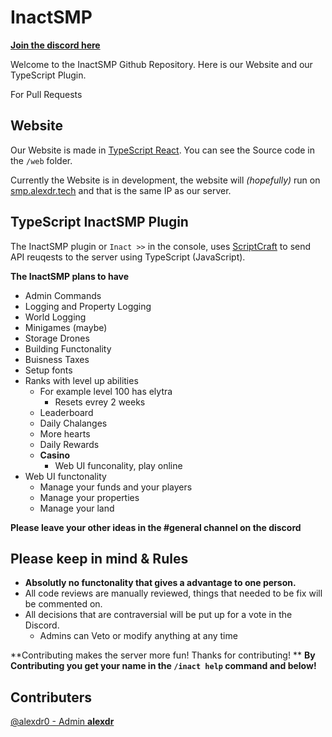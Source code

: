 # InactSMP

[__**Join the discord here**__](https://discord.gg/D2vePuPD9b)

Welcome to the InactSMP Github Repository. Here is our Website and our TypeScript Plugin. 

For Pull Requests 

## Website

Our Website is made in [TypeScript React](https://reactjs.org). You can see the Source code in the ``/web`` folder.

Currently the Website is in development, the website will *(hopefully)* run on [smp.alexdr.tech](https://smp.alexdr.tech) and that is the same IP as our server.

## TypeScript InactSMP Plugin

The InactSMP plugin or ``Inact >>`` in the console, uses [ScriptCraft](https://github.com/walterhiggins/ScriptCraft) to send API reuqests to the server using TypeScript (JavaScript).

__**The InactSMP plans to have**__

- Admin Commands
- Logging and Property Logging
- World Logging
- Minigames (maybe)
- Storage Drones
- Building Functonality
- Buisness Taxes
- Setup fonts
- Ranks with level up abilities
  - For example level 100 has elytra
    - Resets evrey 2 weeks
  - Leaderboard
  - Daily Chalanges
  - More hearts
  - Daily Rewards
  - **Casino**
    - Web UI funconality, play online
- Web UI functonality
  - Manage your funds and your players
  - Manage your properties
  - Manage your land

**Please leave your other ideas in the #general channel on the discord**

## Please keep in mind & Rules
- **Absolutly no functonality that gives a advantage to one person.**
- All code reviews are manually reviewed, things that needed to be fix will be commented on.
- All decisions that are contraversial will be put up for a vote in the Discord.
  - Admins can Veto or modify anything at any time

**Contributing makes the server more fun! Thanks for contributing! ** __**By Contributing you get your name in the ``/inact help`` command and below!**__

## Contributers

[@alexdr0 - Admin __alexdr__](https://github.com/alexdr0)


